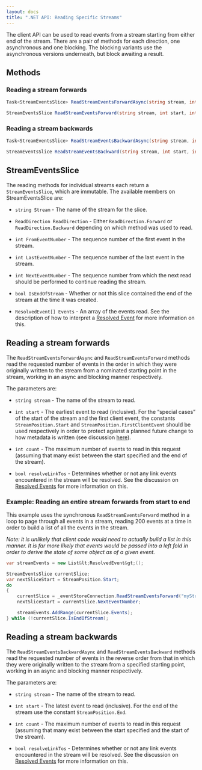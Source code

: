 ```yaml
---
layout: docs
title: ".NET API: Reading Specific Streams"
---
```


The client API can be used to read events from a stream starting from either end of the stream. There are a pair of methods for each direction, one asynchronous and one blocking. The blocking variants use the asynchronous versions underneath, but block awaiting a result.

## Methods

### Reading a stream forwards

```csharp
Task<StreamEventsSlice> ReadStreamEventsForwardAsync(string stream, int start, int count, bool resolveLinkTos)
```

```csharp
StreamEventsSlice ReadStreamEventsForward(string stream, int start, int count, bool resolveLinkTos)
```

### Reading a stream backwards

```csharp
Task<StreamEventsSlice> ReadStreamEventsBackwardAsync(string stream, int start, int count, bool resolveLinkTos)
```

```csharp
StreamEventsSlice ReadStreamEventsBackward(string stream, int start, int count, bool resolveLinkTos)
```

## StreamEventsSlice

The reading methods for individual streams each return a `StreamEventsSlice`, which are immutable. The available members on StreamEventsSlice are:

- `string Stream` - The name of the stream for the slice.

- `ReadDirection ReadDirection` - Either `ReadDirection.Forward` or `ReadDirection.Backward` depending on which method was used to read.

- `int FromEventNumber` - The sequence number of the first event in the stream.

- `int LastEventNumber` - The sequence number of the last event in the stream.

- `int NextEventNumber` - The sequence number from which the next read should be performed to continue reading the stream.

- `bool IsEndOfStream` - Whether or not this slice contained the end of the stream at the time it was created.

- `ResolvedEvent[] Events` - An array of the events read. See the description of how to interpret a [Resolved Event](wiki/NET-ResolvedEvents) for more information on this.

## Reading a stream forwards

The `ReadStreamEventsForwardAsync` and `ReadStreamEventsForward` methods read the requested number of events in the order in which they were originally written to the stream from a nominated starting point in the stream, working in an async and blocking manner respectively. 

The parameters are:

- `string stream` - The name of the stream to read.

- `int start` - The earliest event to read (inclusive). For the “special cases” of the start of the stream and the first client event, the constants `StreamPosition.Start` and `StreamPosition.FirstClientEvent` should be used respectively in order to protect against a planned future change to how metadata is written (see discussion [here]()).

- `int count` - The maximum number of events to read in this request (assuming that many exist between the start specified and the end of the stream).

- `bool resolveLinkTos` - Determines whether or not any link events encountered in the stream will be resolved. See the discussion on [Resolved Events](wiki/NET-ResolvedEvents) for more information on this.

### Example: Reading an entire stream forwards from start to end

This example uses the synchronous `ReadStreamEventsForward` method in a loop to page through all events in a stream, reading 200 events at a time in order to build a list of all the events in the stream.

*Note: it is unlikely that client code would need to actually build a list in this manner. It is far more likely that events would be passed into a left fold in order to derive the state of some object as of a given event.*

```csharp
var streamEvents = new List&lt;ResolvedEvent&gt;();

StreamEventsSlice currentSlice;
var nextSliceStart = StreamPosition.Start;
do
{
	currentSlice = _eventStoreConnection.ReadStreamEventsForward("myStream", nextSliceStart, 200, false);
	nextSliceStart = currentSlice.NextEventNumber;

	streamEvents.AddRange(currentSlice.Events);
} while (!currentSlice.IsEndOfStream);
```

## Reading a stream backwards

The `ReadStreamEventsBackwardAsync` and `ReadStreamEventsBackward` methods read the requested number of events in the reverse order from that in which they were originally written to the stream from a specified starting point, working in an async and blocking manner respectively.

The parameters are:

- `string stream` - The name of the stream to read.

- `int start` - The latest event to read (inclusive). For the end of the stream use the constant `StreamPosition.End`.

- `int count` - The maximum number of events to read in this request (assuming that many exist between the start specified and the start of the stream).

- `bool resolveLinkTos` - Determines whether or not any link events encountered in the stream will be resolved. See the discussion on [Resolved Events](wiki/NET-ResolvedEvents) for more information on this.